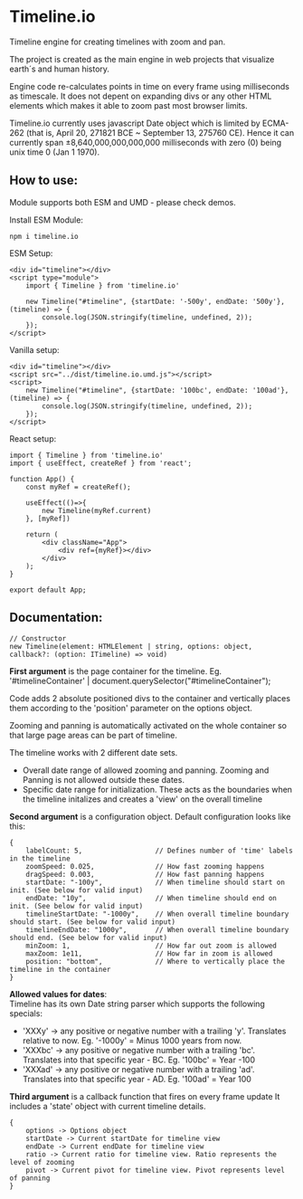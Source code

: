 # Timeline.io
Timeline engine for creating timelines with zoom and pan.  

The project is created as the main engine in web projects that visualize earth´s and human history.  

Engine code re-calculates points in time on every frame using milliseconds as timescale. It does not depent on expanding divs or any other HTML elements which makes it able to zoom past most browser limits.

Timeline.io currently uses javascript Date object which is limited by ECMA-262 (that is, April 20, 271821 BCE ~ September 13, 275760 CE). Hence it can currently span ±8,640,000,000,000,000 milliseconds with zero (0) being unix time 0 (Jan 1 1970).

## How to use:
Module supports both ESM and UMD - please check demos.

Install ESM Module:
```
npm i timeline.io
```
ESM Setup:
```
<div id="timeline"></div>
<script type="module">
    import { Timeline } from 'timeline.io'

    new Timeline("#timeline", {startDate: '-500y', endDate: '500y'}, (timeline) => {
        console.log(JSON.stringify(timeline, undefined, 2));
    });
</script>
```
Vanilla setup:  
```
<div id="timeline"></div>
<script src="../dist/timeline.io.umd.js"></script>
<script>
    new Timeline("#timeline", {startDate: '100bc', endDate: '100ad'}, (timeline) => {
        console.log(JSON.stringify(timeline, undefined, 2));
    });
</script>
```
React setup:  
```
import { Timeline } from 'timeline.io'
import { useEffect, createRef } from 'react';

function App() {
    const myRef = createRef();

    useEffect(()=>{
        new Timeline(myRef.current)
    }, [myRef])

    return (
        <div className="App">
            <div ref={myRef}></div>
        </div>
    );
}

export default App;
```
## Documentation:
```
// Constructor
new Timeline(element: HTMLElement | string, options: object, callback?: (option: ITimeline) => void)
```
**First argument** is the page container for the timeline.
Eg. '#timelineContainer' | document.querySelector("#timelineContainer");

Code adds 2 absolute positioned divs to the container and vertically places them according to the 'position' parameter on the options object.

Zooming and panning is automatically activated on the whole container so that large page areas can be part of timeline.

The timeline works with 2 different date sets.
- Overall date range of allowed zooming and panning. Zooming and Panning is not allowed outside these dates.
- Specific date range for initialization. These acts as the boundaries when the timeline initalizes and creates a 'view' on the overall timeline

**Second argument** is a configuration object.
Default configuration looks like this:
```
{
    labelCount: 5,                  // Defines number of 'time' labels in the timeline
    zoomSpeed: 0.025,               // How fast zooming happens
    dragSpeed: 0.003,               // How fast panning happens
    startDate: "-100y",             // When timeline should start on init. (See below for valid input)
    endDate: "10y",                 // When timeline should end on init. (See below for valid input)
    timelineStartDate: "-1000y",    // When overall timeline boundary should start. (See below for valid input)
    timelineEndDate: "1000y",       // When overall timeline boundary should end. (See below for valid input)
    minZoom: 1,                     // How far out zoom is allowed
    maxZoom: 1e11,                  // How far in zoom is allowed
    position: "bottom",             // Where to vertically place the timeline in the container
}
```
**Allowed values for dates**:  
Timeline has its own Date string parser which supports the following specials:
- 'XXXy' -> any positive or negative number with a trailing 'y'. Translates relative to now. Eg. '-1000y' = Minus 1000 years from now.
- 'XXXbc' -> any positive or negative number with a trailing 'bc'. Translates into that specific year - BC. Eg. '100bc' = Year -100
- 'XXXad' -> any positive or negative number with a trailing 'ad'. Translates into that specific year - AD. Eg. '100ad' = Year 100

**Third argument** is a callback function that fires on every frame update
It includes a 'state' object with current timeline details.
```
{
    options -> Options object
    startDate -> Current startDate for timeline view
    endDate -> Current endDate for timeline view
    ratio -> Current ratio for timeline view. Ratio represents the level of zooming
    pivot -> Current pivot for timeline view. Pivot represents level of panning
}
```